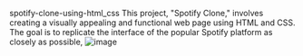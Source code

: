 spotify-clone-using-html_css
This project, "Spotify Clone," involves creating a visually appealing and functional web page using HTML and CSS. The goal is to replicate the interface of the popular Spotify platform as closely as possible,
![image](https://github.com/user-attachments/assets/dd649905-e140-4665-9151-a9060d949743)

